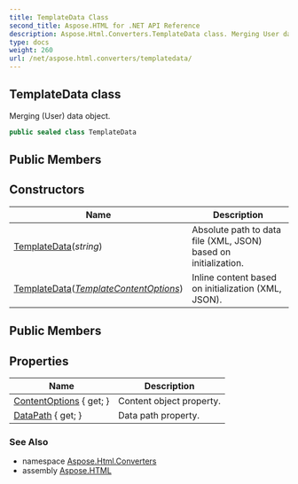 ```yaml
---
title: TemplateData Class
second_title: Aspose.HTML for .NET API Reference
description: Aspose.Html.Converters.TemplateData class. Merging User data object
type: docs
weight: 260
url: /net/aspose.html.converters/templatedata/
---
```

## TemplateData class

Merging (User) data object.

```csharp
public sealed class TemplateData
```

## Public Members
## Constructors

| Name | Description |
| --- | --- |
| [TemplateData](templatedata/#constructor_1)(*string*) | Absolute path to data file (XML, JSON) based on initialization. |
| [TemplateData](templatedata/#constructor)(*[TemplateContentOptions](../templatecontentoptions/)*) | Inline content based on initialization (XML, JSON). |

## Public Members
## Properties

| Name | Description |
| --- | --- |
| [ContentOptions](../../aspose.html.converters/templatedata/contentoptions/) { get; } | Content object property. |
| [DataPath](../../aspose.html.converters/templatedata/datapath/) { get; } | Data path property. |

### See Also

* namespace [Aspose.Html.Converters](../../aspose.html.converters/)
* assembly [Aspose.HTML](../../)
